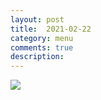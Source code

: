 ```yaml
---
layout: post
title:  2021-02-22
category: menu
comments: true
description: 
---
```


![]({{site.baseurl}}/assets/menu/2021-02-22.png)


